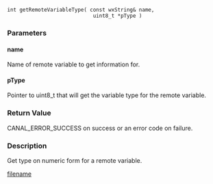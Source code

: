 



```clike
int getRemoteVariableType( const wxString& name, 
                            uint8_t *pType )
```

### Parameters

#### name
Name of remote variable to get information for.

#### pType
Pointer to uint8_t that will get the variable type for the remote variable.

### Return Value
CANAL_ERROR_SUCCESS on success or an error code on failure.

### Description
Get type on numeric form for a remote variable. 



[filename](./bottom_copyright.md ':include')